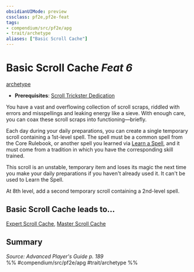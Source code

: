 ```yaml
---
obsidianUIMode: preview
cssclass: pf2e,pf2e-feat
tags:
- compendium/src/pf2e/apg
- trait/archetype
aliases: ["Basic Scroll Cache"]
---
```

# Basic Scroll Cache  *Feat 6*  
[archetype](archetype.md "Archetype Feat Trait")  

- **Prerequisites**: [Scroll Trickster Dedication](scroll-trickster-dedication-apg.md)

You have a vast and overflowing collection of scroll scraps, riddled with errors and misspellings and leaking energy like a sieve. With enough care, you can coax these scroll scraps into functioning—briefly.

Each day during your daily preparations, you can create a single temporary scroll containing a 1st-level spell. The spell must be a common spell from the Core Rulebook, or another spell you learned via [Learn a Spell](learn-a-spell.md), and it must come from a tradition in which you have the corresponding skill trained.

This scroll is an unstable, temporary item and loses its magic the next time you make your daily preparations if you haven't already used it. It can't be used to Learn the Spell.

At 8th level, add a second temporary scroll containing a 2nd-level spell.

## Basic Scroll Cache leads to...

[Expert Scroll Cache](expert-scroll-cache-apg.md), [Master Scroll Cache](master-scroll-cache-apg.md)

## Summary

*Source: Advanced Player's Guide p. 189*  
%% #compendium/src/pf2e/apg #trait/archetype %%